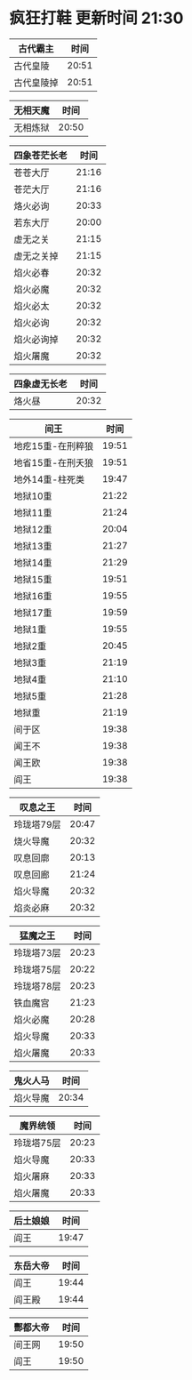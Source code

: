 # 疯狂打鞋 更新时间 21:30

| 古代霸主   | 时间    |
|--------|-------|
| 古代皇陵 | 20:51 |
| 古代皇陵掉 | 20:51 |

| 无相天魔   | 时间    |
|--------|-------|
| 无相炼狱 | 20:50 |

| 四象苍茫长老   | 时间    |
|--------|-------|
| 苍苍大厅 | 21:16 |
| 苍茫大厅 | 21:16 |
| 烙火必询 | 20:33 |
| 若东大厅 | 20:00 |
| 虚无之关 | 21:15 |
| 虚无之关掉 | 21:15 |
| 焰火必春 | 20:32 |
| 焰火必魔 | 20:32 |
| 焰火必太 | 20:32 |
| 焰火必询 | 20:32 |
| 焰火必询掉 | 20:32 |
| 焰火屠魔 | 20:32 |

| 四象虚无长老   | 时间    |
|--------|-------|
| 烙火昼 | 20:32 |

| 间王   | 时间    |
|--------|-------|
| 地疙15重-在刑粹狼 | 19:51 |
| 地省15重-在刑夭狼 | 19:51 |
| 地外14重-柱死类 | 19:47 |
| 地狱10重 | 21:22 |
| 地狱11重 | 21:24 |
| 地狱12重 | 20:04 |
| 地狱13重 | 21:27 |
| 地狱14重 | 21:29 |
| 地狱15重 | 19:51 |
| 地狱16重 | 19:55 |
| 地狱17重 | 19:59 |
| 地狱1重 | 19:55 |
| 地狱2重 | 20:45 |
| 地狱3重 | 21:19 |
| 地狱4重 | 21:10 |
| 地狱5重 | 21:28 |
| 地狱重 | 21:19 |
| 间于区 | 19:38 |
| 闻王不 | 19:38 |
| 闻王欧 | 19:38 |
| 阎王 | 19:38 |

| 叹息之王   | 时间    |
|--------|-------|
| 玲珑塔79层 | 20:47 |
| 烧火导魔 | 20:32 |
| 叹息回廓 | 20:13 |
| 叹息回廊 | 21:24 |
| 焰火导魔 | 20:32 |
| 焰炎必麻 | 20:32 |

| 猛魔之王   | 时间    |
|--------|-------|
| 玲珑塔73层 | 20:23 |
| 玲珑塔75层 | 20:22 |
| 玲珑塔78层 | 20:23 |
| 铁血魔宫 | 21:23 |
| 焰火必魔 | 20:28 |
| 焰火导魔 | 20:33 |
| 焰火屠魔 | 20:33 |

| 鬼火人马   | 时间    |
|--------|-------|
| 焰火导魔 | 20:34 |

| 魔界统领   | 时间    |
|--------|-------|
| 玲珑塔75层 | 20:23 |
| 焰火导魔 | 20:33 |
| 焰火屠麻 | 20:33 |
| 焰火屠魔 | 20:33 |

| 后土娘娘   | 时间    |
|--------|-------|
| 阎王 | 19:47 |

| 东岳大帝   | 时间    |
|--------|-------|
| 阎王 | 19:44 |
| 阎王殿 | 19:44 |

| 酆都大帝   | 时间    |
|--------|-------|
| 间王网 | 19:50 |
| 阎王 | 19:50 |